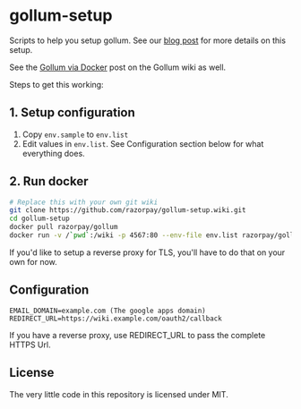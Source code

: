 # gollum-setup

Scripts to help you setup gollum. See our [blog post][blog] for more details on this setup.

See the [Gollum via Docker][docker] post on the Gollum wiki as well.

Steps to get this working:

## 1. Setup configuration

1. Copy `env.sample` to `env.list`
2. Edit values in `env.list`. See Configuration section below for what everything does.

## 2. Run docker 

```sh
# Replace this with your own git wiki
git clone https://github.com/razorpay/gollum-setup.wiki.git
cd gollum-setup
docker pull razorpay/gollum
docker run -v /`pwd`:/wiki -p 4567:80 --env-file env.list razorpay/gollum
```

If you'd like to setup a reverse proxy for TLS, you'll have to do that on your own for now.

## Configuration

```
EMAIL_DOMAIN=example.com (The google apps domain)
REDIRECT_URL=https://wiki.example.com/oauth2/callback
```

If you have a reverse proxy, use REDIRECT_URL to pass the complete HTTPS Url.

## License

The very little code in this repository is licensed under MIT.


[docker]: https://github.com/gollum/gollum/wiki/Gollum-via-Docker
[blog]: https://razorpay.com/blog/TODO
